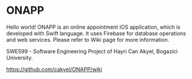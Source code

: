 # ONAPP

Hello world! ONAPP is an online appointment iOS application, which is developed with Swift language. It uses Firebase for database operations and web services. Please refer to Wiki page for more information.

SWE599 - Software Engineering Project of Hayri Can Akyel, Bogazici University.

https://github.com/cakyel/ONAPP/wiki
